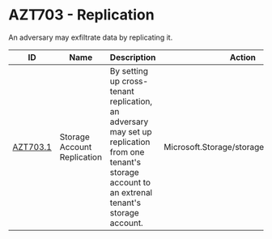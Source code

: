 # AZT703 - Replication

An adversary may exfiltrate data by replicating it.

|ID                           |Name                        |Description                                                                                                                                            |Action                                  |Resources              |
|-----------------------------|----------------------------|-------------------------------------------------------------------------------------------------------------------------------------------------------|----------------------------------------|-----------------------|
|[AZT703.1](AZT703-1.md)      |Storage Account Replication |By setting up cross-tenant replication, an adversary may set up replication from one tenant's storage account to an extrenal tenant's storage account. |Microsoft.Storage/storageAccounts/write | Azure Storage Account |
